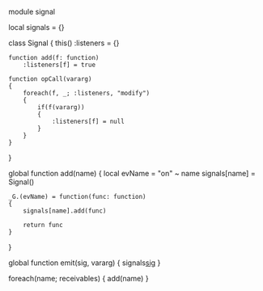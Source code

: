 module signal

local signals = {}

class Signal
{
	this()
		:listeners = {}
		
	function add(f: function)
		:listeners[f] = true

	function opCall(vararg)
	{
		foreach(f, _; :listeners, "modify")
		{
			if(f(vararg))
			{
				:listeners[f] = null
			}
		}
	}
}

global function add(name)
{
	local evName = "on" ~ name
	signals[name] = Signal()
	
	_G.(evName) = function(func: function)
	{
		signals[name].add(func)
		
		return func
	}
}

global function emit(sig, vararg)
{
	signals[sig](vararg)
}

foreach(name; receivables)
{
	add(name)
}